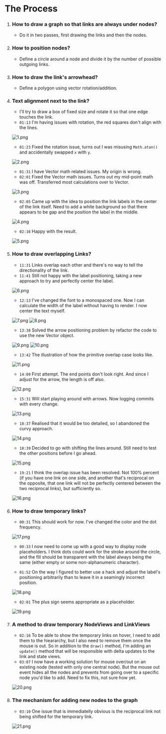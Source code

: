 # The Process

1. ### How to draw a graph so that links are always under nodes?
   - Do it in two passes, first drawing the links and then the nodes.
2. ### How to position nodes?
   - Define a circle around a node and divide it by the number of possible outgoing links.
3. ### How to draw the link's arrowhead?
   - Define a polygon using vector rotation/addition.
4. ### Text alignment next to the link?
   - I'll try to draw a box of fixed size and rotate it so that one edge touches the link.
   - `01:13` I'm having issues with rotation, the red squares don't align with the lines.
   
   ![1.png](1.png)
   
   - `01:23` Fixed the rotation issue, turns out I was misusing `Math.atan()` and accidentally swapped `x` with `y`.
   
   ![2.png](2.png)
   
   - `01:31` I have Vector math related issues. My origin is wrong.
   - `02:01` Fixed the Vector math issues. Turns out my mid-point math was off. Transferred most calculations over to Vector.
   
   ![3.png](3.png)
   
   - `02:05` Came up with the idea to position the link labels in the center of the link itself. Need to add a white background so that there appears to be gap and the position the label in the middle.
   
   ![4.png](4.png)
   
   - `02:16` Happy with the result.
   
   ![5.png](5.png)
   
5. ### How to draw overlapping Links?
   - `11:31` Links overlap each other and there's no way to tell the directionality of the link.
   - `11:41` Still not happy with the label positioning, taking a new approach to try and perfectly center the label.
   
   ![6.png](6.png)
   
   - `12:13` I've changed the font to a monospaced one. Now I can calculate the width of the label without having to render. I now center the text myself.
   
   ![7.png](8.png)
   ![8.png](8.png)
   
   - `13:38` Solved the arrow positioning problem by refactor the code to use the new Vector object.
   
   ![9.png](9.png)
   ![10.png](10.png)
   
   - `13:42` The illustration of how the primitive overlap case looks like.
   
   ![11.png](11.png)
   
   - `14:09` First attempt. The end points don't look right. And since I adjust for the arrow, the length is off also.
   
   ![12.png](12.png)
   
   - `15:31` Will start playing around with arrows. Now logging commits with every change.
   
   ![13.png](13.png)
   
   - `18:37` Realised that it would be too detailed, so I abandoned the curvy approach.
   
   ![14.png](14.png)
   
   - `18:39` Decided to go with shifting the lines around. Still need to test the other positions before I go ahead.
   
   ![15.png](15.png)
   
   - `19:21` I think the overlap issue has been resolved. Not 100% percent (if you have one link on one side, and another that's reciprocal on the opposite, that one link will not be perfectly centered between the two reciprocal links), but sufficiently so.
   
   ![16.png](16.png)
   
6. ### How to draw temporary links?
   - `00:31` This should work for now. I've changed the color and the dot frequency.
   
   ![17.png](17.png)
   
   - `00:33` I now need to come up with a good way to display node placeholders. I think dots could work for the stroke around the circle, and the fill should be transparent with the label always being the same (either empty or some non-alphanumeric character).
   
   - `01:52` On the way I figured to better use a hack and adjust the label's positioning arbitrarily than to leave it in a seamingly incorrect position.
   
   ![18.png](18.png)
   
   - `02:01` The plus sign seems appropriate as a placeholder.
   
   ![19.png](19.png)
   
7. ### A method to draw temporary NodeViews and LinkViews
   - `02:16` To be able to show the temporary links on hover, I need to add them to the hieararchy, but I also need to remove them once the mouse is out. So in addition to the `draw()` method, I'm adding an `update()` method that will be responsible with delta updates to the link and state views.
   - `03:07` I now have a working solution for mouse over/out on an existing node (tested with only one central node). But the mouse out event hides all the nodes and prevents from going over to a specific node you'd like to add. Need to fix this, not sure how yet.
   
   ![20.png](20.png)
   
8. ### The mechanism for adding new nodes to the graph
   - `03:10` One issue that is immediatelly obvious is the reciprocal link not being shifted for the temporary link.
   
   ![21.png](21.png)